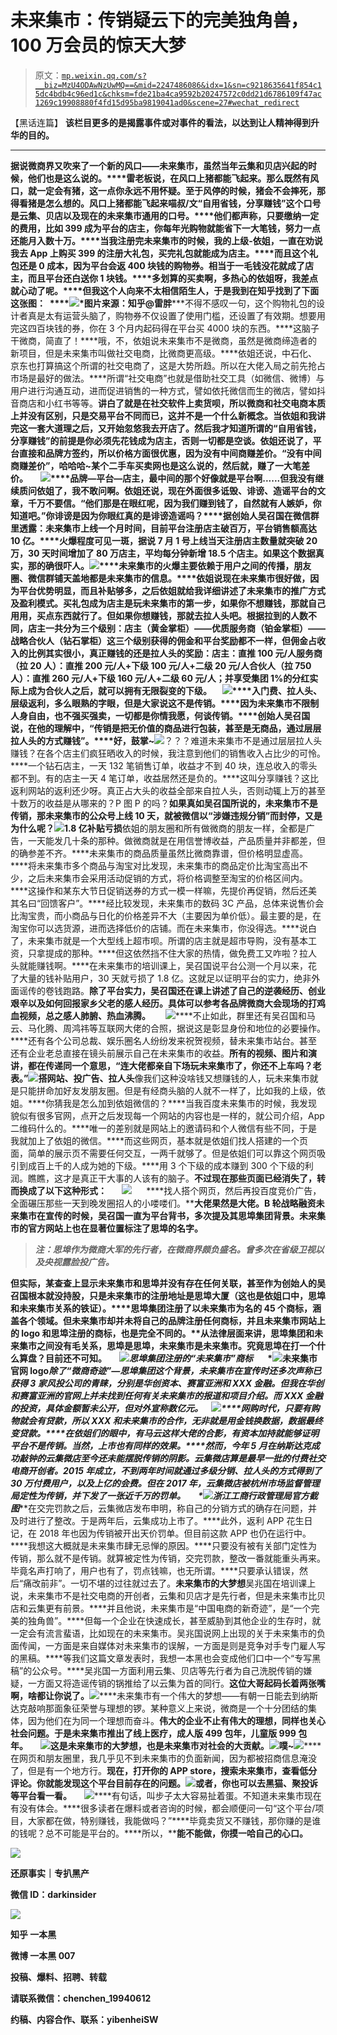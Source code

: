 # 未来集市：传销疑云下的完美独角兽，100 万会员的惊天大梦

> 原文：[`mp.weixin.qq.com/s?__biz=MzU4ODAwNzUwMQ==&mid=2247486086&idx=1&sn=c9218635641f854c15dc4bdb4c96ed1c&chksm=fde21ba4ca9592b20247572c0dd21d6786109f47ac1269c19908880f4fd15d95ba9819041ad0&scene=27#wechat_redirect`](http://mp.weixin.qq.com/s?__biz=MzU4ODAwNzUwMQ==&mid=2247486086&idx=1&sn=c9218635641f854c15dc4bdb4c96ed1c&chksm=fde21ba4ca9592b20247572c0dd21d6786109f47ac1269c19908880f4fd15d95ba9819041ad0&scene=27#wechat_redirect)

【黑话连篇】
**该栏目更多的是揭露事件或对事件的看法，以达到让人精神得到升华的目的。**

* * *

**据说微商界又吹来了一个新的风口——未来集市，虽然当年云集和贝店兴起的时候，他们也是这么说的。****雷老板说，在风口上猪都能飞起来。那么既然有风口，就一定会有猪，这一点你永远不用怀疑。****至于风停的时候，猪会不会摔死，那得看猪是怎么想的。******风口上猪都能飞起来******喵叔/文****“自用省钱，分享赚钱”这个口号是云集、贝店以及现在的未来集市通用的口号。****他们都声称，只要缴纳一定的费用，比如 399 成为平台的店主，你每年光购物就能省下一大笔钱，努力一点还能月入数十万。****当我注册完未来集市的时候，我的上级-依姐，一直在劝说我去 App 上购买 399 的注册大礼包，买完礼包就能成为店主。****而且这个礼包还是 0 成本，因为平台会返 400 块钱的购物券。相当于一毛钱没花就成了店主，而且平台还白送你 1 块钱。****多划算的买卖啊，多热心的依姐呀，我差点就心动了呢。****但我这个人向来不太相信陌生人，于是我到在知乎找到了下面这张图：  ****![](img/c2fe11ff3bd5314ae89699641cb19ef6.jpg)*图片来源：知乎@雷胖*****不得不感叹一句，这个购物礼包的设计者真是太有运营头脑了，购物券不仅设置了使用门槛，还设置了有效期。想要用完这四百块钱的券，你在 3 个月内起码得在平台买 4000 块的东西。****这脑子干微商，简直了！****哦，不，依姐说未来集市不是微商，虽然是微商缔造者的新项目，但是未来集市叫做社交电商，比微商更高级。****依姐还说，中石化、京东也打算搞这个所谓的社交电商了，这是大势所趋。所以在大佬入局之前先抢占市场是最好的做法。****所谓“社交电商”也就是借助社交工具（如微信、微博）与用户进行沟通互动，进而促进销售的一种方式，譬如依托微信而生的微店，譬如抖音商店和小红书等等。****讲白了就是在社交软件上卖货呗，所以微商和社交电商本质上并没有区别，只是交易平台不同而已，这并不是一个什么新概念。****当依姐和我讲完这一套大道理之后，又开始忽悠我去开店了。然后我才知道所谓的“自用省钱，分享赚钱”的前提是你必须先花钱成为店主，否则一切都是空谈。****依姐还说了，平台直接和品牌方签约，所以价格方面很优惠，因为没有中间商赚差价。****“没有中间商赚差价”，哈哈哈~****某个二手车买卖网也是这么说的，然后就，赚了一大笔差价。****      ![](img/06aeb13f7f1f58c0bd724d80ec64b736.jpg)****品牌—平台—店主，最中间的那个好像就是平台啊......但我没有继续质问依姐了，我不敢问啊。****依姐还说，现在外面很多诋毁、诽谤、造谣平台的文章，千万不要信。****“他们那是在眼红呢，因为我们赚到钱了，自然就有人嫉妒，你知道吧。”******你诽谤是因为你眼红******真的是诽谤造谣吗？****据创始人吴召国在微信群里透露：未来集市上线一个月时间，目前平台注册店主破百万，平台销售额高达 10 亿。****火爆程度可见一斑，据说 7 月 1 号上线当天注册店主数量就突破 20 万，30 天时间增加了 80 万店主，平均每分钟新增 18.5 个店主。****如果这个数据真实，那的确很吓人。****![](img/3e61218799476cfcb3fe79354e1fc020.jpg)****未来集市的火爆主要依赖于用户之间的传播，朋友圈、微信群铺天盖地都是未来集市的信息。****依姐说现在未来集市很好做，因为平台优势明显，而且补贴够多，之后依姐就给我详细讲述了未来集市的推广方式及盈利模式。****买礼包成为店主是玩未来集市的第一步，如果你不想赚钱，那就自己用用，买点东西就行了。但如果你想赚钱，那就去拉人头吧。****根据拉到的人数不同，店主一共分为三个级别：店主（黄金掌柜）——优质服务商（铂金掌柜）——战略合伙人（钻石掌柜）****这三个级别获得的佣金和平台奖励都不一样，但佣金占收入的比例其实很小，真正赚钱的还是拉人头的奖励：****店主：直推 100 元/人****服务商（拉 20 人）：直推 200 元/人+下级 100 元/人+二级 20 元/人****合伙人（拉 750 人）：直推 260 元/人+下级 160 元/人+二级 60 元/人；并享受集团 1%的分红****实际上成为合伙人之后，就可以拥有无限裂变的下级。****     ![](img/6b63128c973cf8d1fc391f4add6b7c68.jpg)****入门费、拉人头、层级返利，多么眼熟的字眼，但是大家说这不是传销。****因为未来集市不限制人身自由，也不强买强卖，一切都是你情我愿，何谈传销。****创始人吴召国说，在他的理解中，“传销是把无价值的商品进行包装，甚至是无商品，通过层层拉人头的方式赚钱”。****好，鼓掌~****![](img/66a7e68ecc26eaa59ae23e8369377b97.jpg)****？？？难道未来集市不是通过层层拉人头赚钱？在各个店主们疯狂晒收入的时候，我注意到他们的销售收入占比少的可怜。****一个钻石店主，一天 132 笔销售订单，收益才不到 40 块，连总收入的零头都不到。有的店主一天 4 笔订单，收益居然还是负的。****这叫分享赚钱？这比返利网站的返利还少呀。真正占大头的收益全部来自拉人头，否则动辄上万的甚至十数万的收益是从哪来的？P 图 P 的吗？****如果真如吴召国所说的，未来集市不是传销，那未来集市的公众号上线 10 天，就被微信以“涉嫌违规分销”而封停，又是为什么呢？****![](img/f451e8997ec3a0d9aec2508a1fabcb57.jpg)******1.8 亿补贴亏损******依姐的朋友圈和所有做微商的朋友一样，全都是广告，一天能发几十条的那种。做微商就是在用信誉博收益，产品质量并非都差，但的确参差不齐。****未来集市的商品质量虽然比微商靠谱，但价格明显虚高。****将未来集市多个商品与淘宝对比发现，未来集市的商品定价比淘宝高出不少，之后未来集市会采用活动促销的方式，将价格调整至淘宝的价格区间内。****这操作和某东大节日促销送券的方式一模一样嘛，先提价再促销，然后还美其名曰“回馈客户”。****经比较发现，未来集市的数码 3C 产品，总体来说售价会比淘宝贵，而小商品与日化的价格差异不大（主要因为单价低）。最主要的是，在淘宝你可以选货源，进而选择低价的店铺。而在未来集市，你没得选。****说白了，未来集市就是一个大型线上超市呗。所谓的店主就是超市导购，没有基本工资，只拿提成的那种。****但这依然挡不住大家的热情，做免费工又咋啦？拉人头就能赚钱啊。****在未来集市的培训课上，吴召国说平台公测一个月以来，花了大量的钱补贴用户，30 天就亏损了 1.8 亿。这就足以证明平台的实力，绝非外面谣传的卷钱跑路。****除了平台实力，吴召国还在课上讲述了自己的逆袭经历、创业艰辛以及如何回报家乡父老的感人经历。具体可以参考各品牌微商大会现场的打鸡血视频，总之感人肺腑、热血沸腾。****      ![](img/86d1a0561d2697f781042e818bcbb207.jpg)****不止如此，群里还有吴召国和马云、马化腾、周鸿祎等互联网大佬的合照，据说这是彰显身份和地位的必要操作。****还有各个公司总裁、娱乐圈名人纷纷发来祝贺视频，替未来集市站台。甚至还有企业老总直接在镜头前展示自己在未来集市的收益。****所有的视频、图片和演讲，都在传递同一个意思，“连大佬都亲自下场玩未来集市了，你还不上车吗？老表。”****![](img/438cc23d515d24cab371438afd2bf5a2.jpg)******搭网站、投广告、拉人头******像我们这种没啥钱又想赚钱的人，玩未来集市就是只能拼命加好友发朋友圈。但是有经商头脑的人就不一样了，比如我的上级，依姐。****你猜我是怎么加到依姐微信的？****当我百度未来集市的时候，我发现貌似有很多官网，点开之后发现每一个网站的内容也是一样的，就公司介绍，App 二维码什么的。****唯一的差别就是网站上的邀请码和个人微信有些不同，于是我就加上了依姐的微信。****而这些网页，基本就是依姐们找人搭建的一个页面，简单的展示页不需要任何交互，一两千就够了。但是依姐们可以靠这个网页吸引到成百上千的人成为她的下级。****用 3 个下级的成本赚到 300 个下级的利润。瞧瞧，这才是真正干大事的人该有的脑子。****不过现在那些页面已经消失了，转而换成了以下这种形式：****      ![](img/551bade83a84343e6b19d0fbf71ef6d7.jpg)      ****找人搭个网页，然后再投百度竞价广告，全面碾压那些一天到晚发圈招人的小喽喽们。****大佬果然是大佬。******B 轮战略融资******未来集市在宣传的时候，吴召国一直为平台背书，多次提及其思埠集团背景。未来集市的官方网站上也在显著位置标注了思埠的名字。**

> ***注：思埠作为微商大军的先行者，在微商界颇负盛名。曾多次在省级卫视以及央视露脸投广告。***

**但实际，某查查上显示未来集市和思埠并没有存在任何关联，甚至作为创始人的吴召国根本就没持股，只是未来集市的注册地址是思埠大厦（这也是依姐口中，思埠和未来集市关系的铁证）。****思埠集团注册了以未来集市为名的 45 个商标，涵盖各个领域。但未来集市却并未将自己的品牌注册任何商标，并且未来集市网站上的 logo 和思埠注册的商标，也是完全不同的。****从法律层面来讲，思埠集团和未来集市之间没有毛关系，思埠是思埠，未来集市是未来集市。****究竟思埠在打一个什么算盘？目前还不可知。****      *![](img/631aaebcc87707ceb67ae072ba7e96f0.jpg)**思埠集团注册的“未来集市”商标*****       *![](img/0127d55099dd6481fdc2767a80b61ec8.jpg)未来集市官网 logo*****除了“微商奇迹”—思埠集团这个背景，未来集市在宣传时还多次声称已获得 3 家风投公司的青睐，分别是华创资本、赛富亚洲和 XXX 金融。****但我在华创和赛富亚洲的官网上并未找到任何有关未来集市的报道和项目介绍。而 XXX 金融的投资，具体金额暂未公开，但对外宣称数亿元。****    ![](img/a4e754d250be08a45d06a1ad7b0d6f00.jpg)****网购时代，只要有购物就会有贷款，所以 XXX 和未来集市的合作，无非就是用金钱换数据，数据最终变贷款。****在依姐们的眼中，有马云这样大佬的合影，有资本加持就能够证明平台不是传销。当然，上市也有同样的效果。****然而，今年 5 月在纳斯达克成功敲钟的云集微店至今还未能摆脱传销的阴影。****云集微店算是最早一批的付费社交电商开创者。2015 年成立，不到两年时间就通过多级分销、拉人头的方式得到了 30 万付费用户，以及上亿的会费。但在 2017 年，云集微店被杭州市场监督管理局定性为传销，并下发了一张近千万的罚单。****      *![](img/1b35a3c3b89201c520f732429f8beb4d.jpg)浙江工商行政管理局官方截图*****在交完罚款之后，云集微店发布申明，称自己的分销方式的确存在问题，并及时进行了整改。于是两年后，云集成功上市了。****此外，返利 APP 花生日记，在 2018 年也因为传销被开出天价罚单。但目前这款 APP 也仍在运行中。****我想这大概就是未来集市肆无忌惮的原因。****只要没有被有关部门定性为传销，那么就不是传销。就算被定性为传销，交完罚款，整改一番就能重头再来。毕竟名声打响了，用户也有了，罚点钱嘛，也无所谓。****只要承认错误，然后“痛改前非”。一切不堪的过往就过去了。******未来集市的大梦想******吴兆国在培训课上说，未来集市不是社交电商的开创者，云集和贝店才是先行者，但是未来集市比贝店和云集更有前景。****并且他说，未来集市是“中国电商的新奇迹”，是“一个完美的独角兽”。****但每一个企业在快速成长，甚至威胁到其他企业的生存时，就一定会有流言蜚语，比如现在的未来集市。吴兆国说网上出现的关于未来集市的负面传闻，一方面是来自媒体对未来集市的误解，一方面是则是竞争对手专门雇人写的黑稿。****等我们这篇文章发表时，我想一本黑也会变成他们口中一个“专写黑稿”的公众号。****吴兆国一方面利用云集、贝店等先行者为自己洗脱传销的嫌疑，一方面又将造谣传销的锅推给了以云集为首的同行。****这位大哥起码长着两张嘴啊，啥都让你说了。****![](img/e0d7addb6e1e4fd64431a3af075d265f.jpg)****未来集市有一个伟大的梦想——有朝一日能去到纳斯达克敲响那面象征荣誉与理想的锣。某种意义上来说，微商是一个十分团结的集体，因为他们在为同一个理想而奋斗。****伟大的企业不止有伟大的理想，同样也关心社会问题。于是未来集市推出了线上医疗，成人版 499 包年，儿童版 999 包年。****     ![](img/8c7c219e1f16426bab9031c8dac69a93.jpg)****这是未来集市的大梦想，也是未来集市对社会的大贡献。****![](img/6696625d657b4ff998887fb2d4887d40.jpg)****噗~****![](img/624abd6adc969d304903da6a3ac139f5.jpg)****在网页和朋友圈里，我几乎见不到未来集市的负面新闻，因为都被招商信息淹没了，但是有一个地方行。****现在，打开你的 APP store，搜索未来集市，查看低分评论。你就能发现这个平台目前存在的问题。****![](img/fc993890f4eb27566d90e96c37aa2cf7.jpg)****或者，你也可以去黑猫、聚投诉等平台看一看。****     ![](img/c940661bd0cab31433510104781c2cd3.jpg)****有句话，叫步子太大容易扯着蛋。不知道未来集市现在有没有体会。****很多读者在爆料或者咨询的时候，都会顺便问一句“这个平台/项目，大家都在做，特别赚钱，我能做吗？”****毕竟卖货又不赚钱，那你赚的是谁的钱呢？总不可能是平台的。****所以，****能不能做，你摸一哈自己的心口。**

**![](img/0a45cfe6740eab46feb35990c2ac7c81.jpg)**

**还原事实｜专扒黑产**

**微信 ID：darkinsider**

**![](img/upload-ueditor-image-20170915-1505464316454038491.jpg")**

**知乎 一本黑**

**微博 一本黑 007**

**投稿、爆料、招聘、转载**

**请联系微信：chenchen_19940612**

**约稿、内容合作、联系：yibenheiSW**